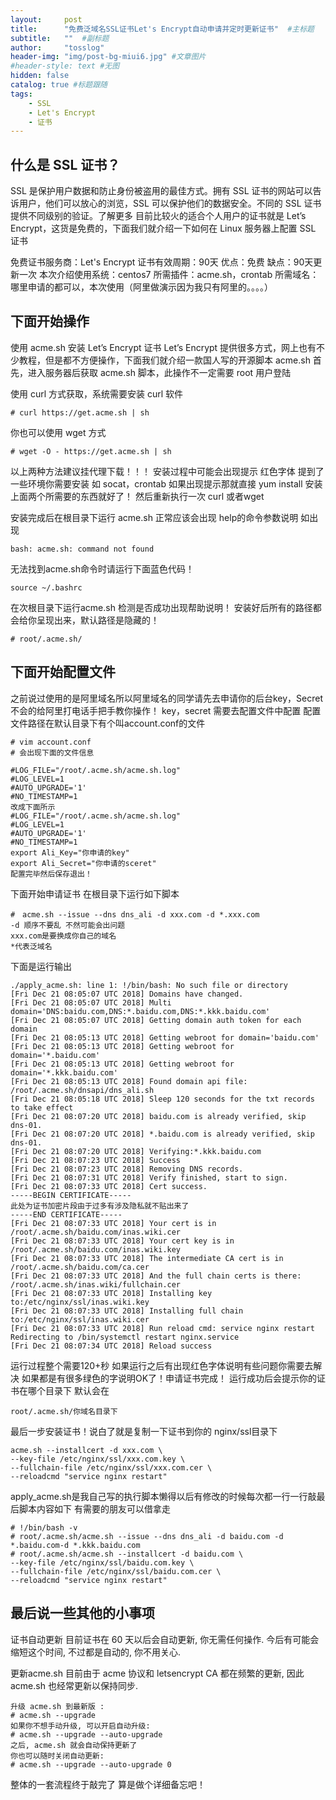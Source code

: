 ```yaml
---
layout:     post 
title:      "免费泛域名SSL证书Let's Encrypt自动申请并定时更新证书"  #主标题
subtitle:   ""  #副标题
author:     "tosslog" 
header-img: "img/post-bg-miui6.jpg" #文章图片
#header-style: text #无图
hidden: false
catalog: true #标题跟随
tags: 
    - SSL
    - Let's Encrypt
    - 证书
---
```


## 什么是 SSL 证书？
SSL 是保护用户数据和防止身份被盗用的最佳方式。拥有 SSL 证书的网站可以告诉用户，他们可以放心的浏览，SSL 可以保护他们的数据安全。不同的 SSL 证书提供不同级别的验证。了解更多 
目前比较火的适合个人用户的证书就是 Let’s Encrypt，这货是免费的，下面我们就介绍一下如何在 Linux 服务器上配置 SSL 证书

免费证书服务商：Let's Encrypt
证书有效周期：90天
优点：免费
缺点：90天更新一次
本次介绍使用系统：centos7
所需插件：acme.sh，crontab
所需域名：哪里申请的都可以，本次使用（阿里做演示因为我只有阿里的。。。。）

## 下面开始操作
使用 acme.sh 安装 Let’s Encrypt 证书
Let’s Encrypt 提供很多方式，网上也有不少教程，但是都不方便操作，下面我们就介绍一款国人写的开源脚本 acme.sh
首先，进入服务器后获取 acme.sh 脚本，此操作不一定需要 root 用户登陆

使用 curl 方式获取，系统需要安装 curl 软件
```shell
# curl https://get.acme.sh | sh
``` 
你也可以使用 wget 方式
```shell
# wget -O - https://get.acme.sh | sh
```
以上两种方法建议挂代理下载！！！
安装过程中可能会出现提示 红色字体 提到了一些环境你需要安装
如 socat，crontab
如果出现提示那就直接 yum install  安装上面两个所需要的东西就好了！
然后重新执行一次 curl 或者wget

安装完成后在根目录下运行 acme.sh
正常应该会出现 help的命令参数说明
如出现
```shell
bash: acme.sh: command not found
```
无法找到acme.sh命令时请运行下面蓝色代码！
```shell
source ~/.bashrc
```
在次根目录下运行acme.sh 检测是否成功出现帮助说明！
安装好后所有的路径都会给你呈现出来，默认路径是隐藏的！
```shell
# root/.acme.sh/
```
## 下面开始配置文件
之前说过使用的是阿里域名所以阿里域名的同学请先去申请你的后台key，Secret不会的给阿里打电话手把手教你操作！
key，secret 需要去配置文件中配置
配置文件路径在默认目录下有个叫account.conf的文件
```shell
# vim account.conf
# 会出现下面的文件信息

#LOG_FILE="/root/.acme.sh/acme.sh.log"
#LOG_LEVEL=1
#AUTO_UPGRADE='1'
#NO_TIMESTAMP=1
改成下面所示
#LOG_FILE="/root/.acme.sh/acme.sh.log"
#LOG_LEVEL=1
#AUTO_UPGRADE='1'
#NO_TIMESTAMP=1
export Ali_Key="你申请的key"
export Ali_Secret="你申请的sceret"
配置完毕然后保存退出！
```
下面开始申请证书
在根目录下运行如下脚本
```shell
#　acme.sh --issue --dns dns_ali -d xxx.com -d *.xxx.com
-d 顺序不要乱 不然可能会出问题
xxx.com是要换成你自己的域名
*代表泛域名
```
下面是运行输出
```shell
./apply_acme.sh: line 1: !/bin/bash: No such file or directory
[Fri Dec 21 08:05:07 UTC 2018] Domains have changed.
[Fri Dec 21 08:05:07 UTC 2018] Multi domain='DNS:baidu.com,DNS:*.baidu.com,DNS:*.kkk.baidu.com'
[Fri Dec 21 08:05:07 UTC 2018] Getting domain auth token for each domain
[Fri Dec 21 08:05:13 UTC 2018] Getting webroot for domain='baidu.com'
[Fri Dec 21 08:05:13 UTC 2018] Getting webroot for domain='*.baidu.com'
[Fri Dec 21 08:05:13 UTC 2018] Getting webroot for domain='*.kkk.baidu.com'
[Fri Dec 21 08:05:13 UTC 2018] Found domain api file: /root/.acme.sh/dnsapi/dns_ali.sh
[Fri Dec 21 08:05:18 UTC 2018] Sleep 120 seconds for the txt records to take effect
[Fri Dec 21 08:07:20 UTC 2018] baidu.com is already verified, skip dns-01.
[Fri Dec 21 08:07:20 UTC 2018] *.baidu.com is already verified, skip dns-01.
[Fri Dec 21 08:07:20 UTC 2018] Verifying:*.kkk.baidu.com
[Fri Dec 21 08:07:23 UTC 2018] Success
[Fri Dec 21 08:07:23 UTC 2018] Removing DNS records.
[Fri Dec 21 08:07:31 UTC 2018] Verify finished, start to sign.
[Fri Dec 21 08:07:33 UTC 2018] Cert success.
-----BEGIN CERTIFICATE-----
此处为证书加密片段由于过多有涉及隐私就不贴出来了
-----END CERTIFICATE-----
[Fri Dec 21 08:07:33 UTC 2018] Your cert is in /root/.acme.sh/baidu.com/inas.wiki.cer 
[Fri Dec 21 08:07:33 UTC 2018] Your cert key is in /root/.acme.sh/baidu.com/inas.wiki.key 
[Fri Dec 21 08:07:33 UTC 2018] The intermediate CA cert is in /root/.acme.sh/baidu.com/ca.cer 
[Fri Dec 21 08:07:33 UTC 2018] And the full chain certs is there: /root/.acme.sh/inas.wiki/fullchain.cer 
[Fri Dec 21 08:07:33 UTC 2018] Installing key to:/etc/nginx/ssl/inas.wiki.key
[Fri Dec 21 08:07:33 UTC 2018] Installing full chain to:/etc/nginx/ssl/inas.wiki.cer
[Fri Dec 21 08:07:33 UTC 2018] Run reload cmd: service nginx restart
Redirecting to /bin/systemctl restart nginx.service
[Fri Dec 21 08:07:34 UTC 2018] Reload success
```
运行过程整个需要120+秒
如果运行之后有出现红色字体说明有些问题你需要去解决
如果都是有很多绿色的字说明OK了！申请证书完成！
运行成功后会提示你的证书在哪个目录下
默认会在
```shell
root/.acme.sh/你域名目录下
```
最后一步安装证书！说白了就是复制一下证书到你的 nginx/ssl目录下
```shell
acme.sh --installcert -d xxx.com \
--key-file /etc/nginx/ssl/xxx.com.key \
--fullchain-file /etc/nginx/ssl/xxx.com.cer \
--reloadcmd "service nginx restart"
```
apply_acme.sh是我自己写的执行脚本懒得以后有修改的时候每次都一行一行敲最后脚本内容如下
有需要的朋友可以借拿走
```shell
# !/bin/bash -v
# root/.acme.sh/acme.sh --issue --dns dns_ali -d baidu.com -d *.baidu.com-d *.kkk.baidu.com
# root/.acme.sh/acme.sh --installcert -d baidu.com \
--key-file /etc/nginx/ssl/baidu.com.key \
--fullchain-file /etc/nginx/ssl/baidu.com.cer \
--reloadcmd "service nginx restart"
```

## 最后说一些其他的小事项
证书自动更新
目前证书在 60 天以后会自动更新, 你无需任何操作. 今后有可能会缩短这个时间, 不过都是自动的,
你不用关心.

更新acme.sh
目前由于 acme 协议和 letsencrypt CA 都在频繁的更新, 因此 acme.sh 也经常更新以保持同步.
```shell
升级 acme.sh 到最新版 :
# acme.sh --upgrade
如果你不想手动升级, 可以开启自动升级:
# acme.sh --upgrade --auto-upgrade
之后, acme.sh 就会自动保持更新了
你也可以随时关闭自动更新:
# acme.sh --upgrade --auto-upgrade 0
```
整体的一套流程终于敲完了 算是做个详细备忘吧！
